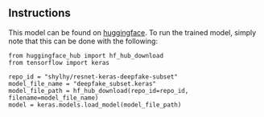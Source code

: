 ## Instructions

This model can be found on [huggingface](https://huggingface.co/shylhy/resnet-keras-deepfake-subset).
To run the trained model, simply note that this can be done with the following:
```
from huggingface_hub import hf_hub_download
from tensorflow import keras

repo_id = "shylhy/resnet-keras-deepfake-subset"
model_file_name = "deepfake_subset.keras" 
model_file_path = hf_hub_download(repo_id=repo_id, filename=model_file_name)
model = keras.models.load_model(model_file_path)
```